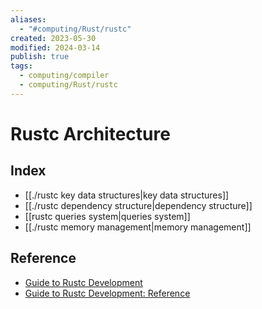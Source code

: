 ```yaml
---
aliases:
  - "#computing/Rust/rustc"
created: 2023-05-30
modified: 2024-03-14
publish: true
tags:
  - computing/compiler
  - computing/Rust/rustc
---
```

# Rustc Architecture
## Index
- [[./rustc key data structures|key data structures]]
- [[./rustc dependency structure|dependency structure]]
- [[rustc queries system|queries system]]
- [[./rustc memory management|memory management]]

## Reference
- [Guide to Rustc Development](https://rustc-dev-guide.rust-lang.org)
- [Guide to Rustc Development: Reference](https://rustc-dev-guide.rust-lang.org/overview.html#references)